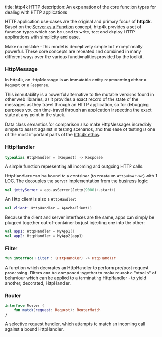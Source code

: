 title: http4k HTTP description: An explanation of the core function types for dealing with HTTP applications

HTTP application use-cases are the original and primary focus of **http4k**. Based on the [Server as a Function](https://monkey.org/~marius/funsrv.pdf) concept, http4k provides a set of function types which can be used to write, test and deploy HTTP applications with simplicity and ease.

Make no mistake - this model is deceptively simple but exceptionally powerful. These core concepts are repeated and combined in many different ways over the various functionalities provided by the toolkit.

### HttpMessage
In http4k, an HttpMessage is an immutable entity representing either a `Request` or a `Response`. 

This immutability is a powerful alternative to the mutable versions found in other web libraries, as it provides a exact record of the state of the messages as they travel through an HTTP application, so for debugging purposes you can time-travel through an application inspecting the exact state at any point in the stack. 

Data class semantics for comparison also make HttpMessages incredibly simple to assert against in testing scenarios, and this ease of testing is one of the most important parts of the [http4k ethos](/concepts/rationale).

### HttpHandler

```kotlin
typealias HttpHandler = (Request) -> Response 
```

A simple function representing all incoming and outgoing HTTP calls.

HttpHandlers can be bound to a container (to create an `Http4kServer`) with 1 LOC. The decouples the server
implementation from the business logic:

```kotlin
val jettyServer = app.asServer(Jetty(9000)).start()
```

An Http client is also a `HttpHandler`:

```kotlin
val client: HttpHandler = ApacheClient()
```

Because the client and server interfaces are the same, apps can simply be plugged together out-of-container by just
injecting one into the other:

```kotlin
val app1: HttpHandler = MyApp1()
val app2: HttpHandler = MyApp2(app1)
```

### Filter

```kotlin
fun interface Filter : (HttpHandler) -> HttpHandler
```

A function which decorates an HttpHandler to perform pre/post request processing. Filters can be composed together to
make reusable "stacks" of behaviour which can be applied to a terminating HttpHandler - to yield another, decorated,
HttpHandler.

### Router

```kotlin
interface Router {
    fun match(request: Request): RouterMatch
}
```

A selective request handler, which attempts to match an incoming call against a bound HttpHandler. 
